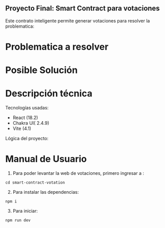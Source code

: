 ## Proyecto Final: Smart Contract para votaciones
Este contrato inteligente permite generar votaciones para resolver la problematica:

# Problematica a resolver

# Posible Solución

# Descripción técnica
Tecnologías usadas:
- React (18.2)
- Chakra UI( 2.4.9)
- Vite (4.1)

Lógica del proyecto:

# Manual de Usuario

1. Para poder levantar la web de votaciones, primero ingresar a :
```
cd smart-contract-votation
```
2. Para instalar las dependencias:
```
npm i 
```
3. Para iniciar:
```
npm run dev
```

